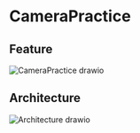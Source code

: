 # CameraPractice

## Feature

![CameraPractice drawio](https://user-images.githubusercontent.com/61342175/183327640-635cf2db-77d6-4366-8c73-0826c90d6d8c.png)

## Architecture

![Architecture drawio](https://user-images.githubusercontent.com/61342175/183327653-21b37cb0-31d3-4814-840b-ddb2a98c4466.png)

